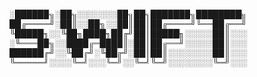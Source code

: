
░██████╗░██╗░░░░░░░██╗██╗███████╗████████╗
██╔════╝░██║░░██╗░░██║██║██╔════╝╚══██╔══╝
╚█████╗░░╚██╗████╗██╔╝██║█████╗░░░░░██║░░░
░╚═══██╗░░████╔═████║░██║██╔══╝░░░░░██║░░░
██████╔╝░░╚██╔╝░╚██╔╝░██║██║░░░░░░░░██║░░░
╚═════╝░░░░╚═╝░░░╚═╝░░╚═╝╚═╝░░░░░░░░╚═╝░░░
